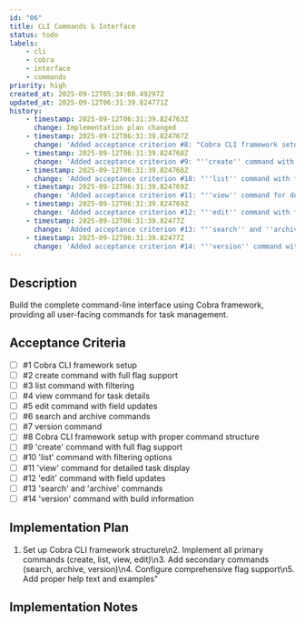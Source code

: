 ```yaml
---
id: "06"
title: CLI Commands & Interface
status: todo
labels:
    - cli
    - cobra
    - interface
    - commands
priority: high
created_at: 2025-09-12T05:34:00.49297Z
updated_at: 2025-09-12T06:31:39.824771Z
history:
    - timestamp: 2025-09-12T06:31:39.824763Z
      change: Implementation plan changed
    - timestamp: 2025-09-12T06:31:39.824767Z
      change: 'Added acceptance criterion #8: "Cobra CLI framework setup with proper command structure"'
    - timestamp: 2025-09-12T06:31:39.824768Z
      change: 'Added acceptance criterion #9: "''create'' command with full flag support"'
    - timestamp: 2025-09-12T06:31:39.824768Z
      change: 'Added acceptance criterion #10: "''list'' command with filtering options"'
    - timestamp: 2025-09-12T06:31:39.824769Z
      change: 'Added acceptance criterion #11: "''view'' command for detailed task display"'
    - timestamp: 2025-09-12T06:31:39.824769Z
      change: 'Added acceptance criterion #12: "''edit'' command with field updates"'
    - timestamp: 2025-09-12T06:31:39.82477Z
      change: 'Added acceptance criterion #13: "''search'' and ''archive'' commands"'
    - timestamp: 2025-09-12T06:31:39.82477Z
      change: 'Added acceptance criterion #14: "''version'' command with build information"'
---
```

## Description

Build the complete command-line interface using Cobra framework, providing all user-facing commands for task management.

## Acceptance Criteria
<!-- AC:BEGIN -->

- [ ] #1 Cobra CLI framework setup
- [ ] #2 create command with full flag support
- [ ] #3 list command with filtering
- [ ] #4 view command for task details
- [ ] #5 edit command with field updates
- [ ] #6 search and archive commands
- [ ] #7 version command
- [ ] #8 Cobra CLI framework setup with proper command structure
- [ ] #9 'create' command with full flag support
- [ ] #10 'list' command with filtering options
- [ ] #11 'view' command for detailed task display
- [ ] #12 'edit' command with field updates
- [ ] #13 'search' and 'archive' commands
- [ ] #14 'version' command with build information

<!-- AC:END -->

## Implementation Plan

1. Set up Cobra CLI framework structure\n2. Implement all primary commands (create, list, view, edit)\n3. Add secondary commands (search, archive, version)\n4. Configure comprehensive flag support\n5. Add proper help text and examples"

## Implementation Notes


